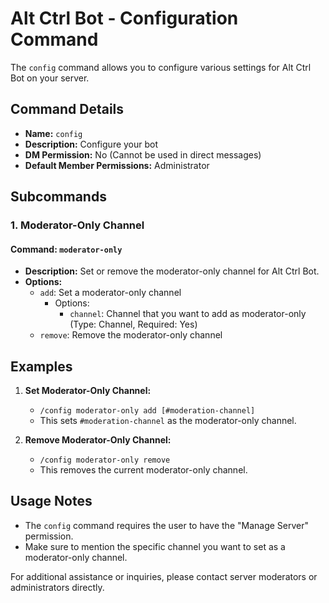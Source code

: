 # Alt Ctrl Bot - Configuration Command

The `config` command allows you to configure various settings for Alt Ctrl Bot on your server.

## Command Details

-   **Name:** `config`
-   **Description:** Configure your bot
-   **DM Permission:** No (Cannot be used in direct messages)
-   **Default Member Permissions:** Administrator

## Subcommands

### 1. Moderator-Only Channel

#### Command: `moderator-only`

-   **Description:** Set or remove the moderator-only channel for Alt Ctrl Bot.
-   **Options:**
    -   `add`: Set a moderator-only channel
        -   Options:
            -   `channel`: Channel that you want to add as moderator-only (Type: Channel, Required: Yes)
    -   `remove`: Remove the moderator-only channel

## Examples

1. **Set Moderator-Only Channel:**

    - `/config moderator-only add [#moderation-channel]`
    - This sets `#moderation-channel` as the moderator-only channel.

2. **Remove Moderator-Only Channel:**
    - `/config moderator-only remove`
    - This removes the current moderator-only channel.

## Usage Notes

-   The `config` command requires the user to have the "Manage Server" permission.
-   Make sure to mention the specific channel you want to set as a moderator-only channel.

For additional assistance or inquiries, please contact server moderators or administrators directly.
